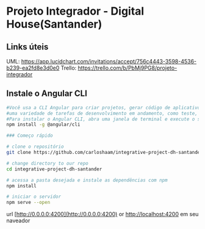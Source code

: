 # Projeto Integrador - Digital House(Santander)

## Links úteis
UML: https://app.lucidchart.com/invitations/accept/756c4443-3598-4536-b239-ea2fd8e3d0e0
Trello: https://trello.com/b/PbMj9PG8/projeto-integrador

## Instale o Angular CLI

```bash
#Você usa a CLI Angular para criar projetos, gerar código de aplicativo e biblioteca e executar
#uma variedade de tarefas de desenvolvimento em andamento, como teste, empacotamento e implantação.
#Para instalar o Angular CLI, abra uma janela de terminal e execute o seguinte comando:
npm install -g @angular/cli

### Começo rápido

# clone o repositório
git clone https://github.com/carloshaam/integrative-project-dh-santander.git

# change directory to our repo
cd integrative-project-dh-santander

# acessa a pasta desejada e instale as dependências com npm
npm install

# iniciar o servidor
npm serve --open
```
url [http://0.0.0.0:4200](http://0.0.0.0:4200) or [http://localhost:4200](http://localhost:4200) em seu naveador
